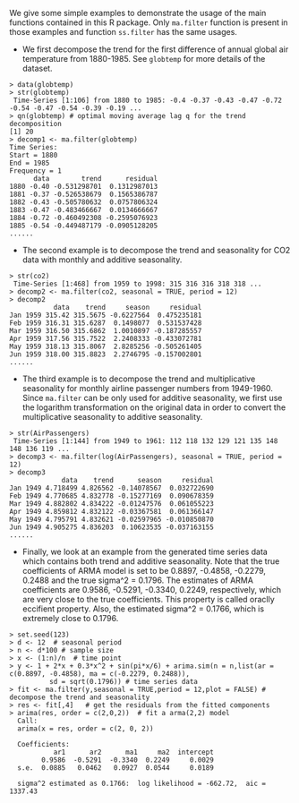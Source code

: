 We give some simple examples to demonstrate the usage of the main functions contained in this R package. Only `ma.filter` function is present in those examples and function `ss.filter` has the same usages. 
- We first decompose the trend for the first difference of annual global air temperature from 1880-1985. See `globtemp` for more details of the dataset.
```
> data(globtemp)
> str(globtemp)
 Time-Series [1:106] from 1880 to 1985: -0.4 -0.37 -0.43 -0.47 -0.72 -0.54 -0.47 -0.54 -0.39 -0.19 ...
> qn(globtemp) # optimal moving average lag q for the trend decomposition
[1] 20
> decomp1 <- ma.filter(globtemp)
Time Series:
Start = 1880 
End = 1985 
Frequency = 1 
      data        trend      residual
1880 -0.40 -0.531298701  0.1312987013
1881 -0.37 -0.526538679  0.1565386787
1882 -0.43 -0.505780632  0.0757806324
1883 -0.47 -0.483466667  0.0134666667
1884 -0.72 -0.460492308 -0.2595076923
1885 -0.54 -0.449487179 -0.0905128205
......
```
- The second example is to decompose the trend and seasonality for CO2 data with monthly and additive seasonality.
```
> str(co2)
 Time-Series [1:468] from 1959 to 1998: 315 316 316 318 318 ...
> decomp2 <- ma.filter(co2, seasonal = TRUE, period = 12)
> decomp2
           data    trend     season     residual
Jan 1959 315.42 315.5675 -0.6227564  0.475235181
Feb 1959 316.31 315.6287  0.1498077  0.531537428
Mar 1959 316.50 315.6862  1.0010897 -0.187285557
Apr 1959 317.56 315.7522  2.2408333 -0.433072781
May 1959 318.13 315.8067  2.8285256 -0.505261405
Jun 1959 318.00 315.8823  2.2746795 -0.157002801
......
```
- The third example is to decompose the trend and multiplicative seasonality for monthly airline passenger numbers from 1949-1960. Since `ma.filter` can be only used for additive seasonality, we first use the logarithm transformation on the original data in order to convert the multiplicative seasonality to additive seasonality. 
```
> str(AirPassengers)
 Time-Series [1:144] from 1949 to 1961: 112 118 132 129 121 135 148 148 136 119 ...
> decomp3 <- ma.filter(log(AirPassengers), seasonal = TRUE, period = 12)
> decomp3
             data    trend      season     residual
Jan 1949 4.718499 4.826562 -0.14078567  0.032722690
Feb 1949 4.770685 4.832778 -0.15277169  0.090678359
Mar 1949 4.882802 4.834222 -0.01247576  0.061055223
Apr 1949 4.859812 4.832122 -0.03367581  0.061366147
May 1949 4.795791 4.832621 -0.02597965 -0.010850870
Jun 1949 4.905275 4.836203  0.10623535 -0.037163155
......
```
- Finally, we look at an example from the generated time series data which contains both trend and additive seasonality. Note that the true coefficients of ARMA model is set to be 0.8897, -0.4858, -0.2279, 0.2488 and the true sigma^2 = 0.1796. The estimates of ARMA coefficients are 0.9586, -0.5291, -0.3340, 0.2249, respectively, which are very close to the true coefficients. This property is called oraclly eccifient property. Also, the estimated sigma^2 = 0.1766, which is extremely close to 0.1796. 
```
> set.seed(123)
> d <- 12  # seasonal period
> n <- d*100 # sample size 
> x <- (1:n)/n  # time point
> y <- 1 + 2*x + 0.3*x^2 + sin(pi*x/6) + arima.sim(n = n,list(ar = c(0.8897, -0.4858), ma = c(-0.2279, 0.2488)),
          sd = sqrt(0.1796)) # time series data
> fit <- ma.filter(y,seasonal = TRUE,period = 12,plot = FALSE) # decompose the trend and seasonality
> res <- fit[,4]   # get the residuals from the fitted components
> arima(res, order = c(2,0,2))  # fit a arma(2,2) model
  Call:
  arima(x = res, order = c(2, 0, 2))

  Coefficients:
           ar1      ar2      ma1     ma2  intercept
        0.9586  -0.5291  -0.3340  0.2249     0.0029
  s.e.  0.0885   0.0462   0.0927  0.0544     0.0189

  sigma^2 estimated as 0.1766:  log likelihood = -662.72,  aic = 1337.43

```
